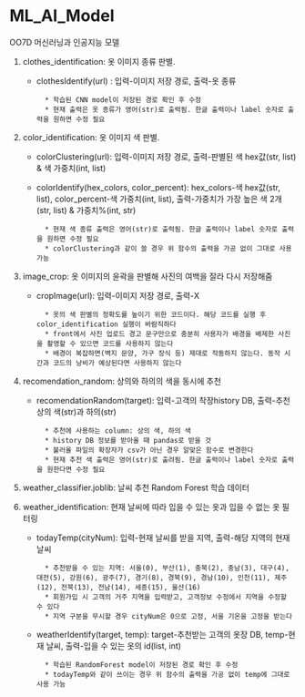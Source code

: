 # ML_AI_Model
OO7D 머신러닝과 인공지능 모델

1. clothes_identification: 옷 이미지 종류 판별.

    - clothesIdentify(url) : 입력-이미지 저장 경로, 출력-옷 종류
    
            * 학습된 CNN model이 저장된 경로 확인 후 수정
            * 현재 출력은 옷 종류가 영어(str)로 출력됨. 한글 출력이나 label 숫자로 출력을 원하면 수정 필요

2. color_identification: 옷 이미지 색 판별.

    - colorClustering(url): 입력-이미지 저장 경로, 출력-판별된 색 hex값(str, list) & 색 가중치(int, list)
    
    - colorIdentify(hex_colors, color_percent): hex_colors-색 hex값(str, list), color_percent-색 가중치(int, list), 출력-가중치가 가장 높은 색 2개(str, list) & 가중치%(int, str)
    
            * 현재 색 종류 출력은 영어(str)로 출력됨. 한글 출력이나 label 숫자로 출력을 원하면 수정 필요
            * colorClustering과 같이 쓸 경우 위 함수의 출력을 가공 없이 그대로 사용 가능

3. image_crop: 옷 이미지의 윤곽을 판별해 사진의 여백을 잘라 다시 저장해줌

    - cropImage(url): 입력-이미지 저장 경로, 출력-X
    
            * 옷의 색 판별의 정확도를 높이기 위한 코드이다. 해당 코드를 실행 후 color_identification 실행이 바람직하다
            * front에서 사진 업로드 경고 문구만으로 충분히 사용자가 배경을 배제한 사진을 촬영할 수 있으면 코드를 사용하지 않는다
            * 배경이 복잡하면(벽지 문양, 가구 장식 등) 제대로 작동하지 않는다. 동작 시간과 코드의 낭비가 예상된다면 사용하지 않는다

4. recomendation_random: 상의와 하의의 색을 동시에 추천

    - recomendationRandom(target): 입력-고객의 착장history DB, 출력-추천 상의 색(str)과 하의(str)

            * 추천에 사용하는 column: 상의 색, 하의 색
            * history DB 정보를 받아올 때 pandas로 받을 것
            * 불러올 파일의 확장자가 csv가 아닌 경우 알맞은 함수로 변경한다
            * 현재 추천 색 출력은 영어(str)로 출려됨. 한글 출력이나 label 숫자로 출력을 원한다면 수정 필요


5. weather_classifier.joblib: 날씨 추천 Random Forest 학습 데이터
6. weather_identification: 현재 날씨에 따라 입을 수 있는 옷과 입을 수 없는 옷 필터링

    - todayTemp(cityNum): 입력-현재 날씨를 받을 지역, 출력-해당 지역의 현재 날씨

            * 추천받을 수 있는 지역: 서울(0), 부산(1), 충북(2), 충남(3), 대구(4), 대전(5), 강원(6), 광주(7), 경기(8), 경북(9), 경남(10), 인천(11), 제주(12), 전북(13), 전남(14), 세종(15), 울산(16)
            * 회원가입 시 고객의 거주 지역을 입력받고, 고객정보 수정에서 지역을 수정할 수 있다
            * 지역 구분을 무시할 경우 cityNum은 0으로 고정, 서울 기온을 고정을 받는다

    - weatherIdentify(target, temp): target-추천받는 고객의 옷장 DB, temp-현재 날씨, 출력-입을 수 있는 옷의 id(list, int)

            * 학습된 RandomForest model이 저장된 경로 확인 후 수정
            * todayTemp와 같이 쓰이는 경우 위 함수의 출력을 가공 없이 temp에 그대로 사용 가능
